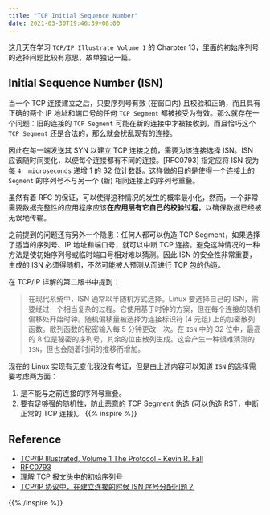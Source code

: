 ```yaml
---
title: "TCP Initial Sequence Number"
date: 2021-03-30T19:46:39+08:00
---
```


这几天在学习 `TCP/IP Illustrate Volume I` 的 Charpter 13，里面的初始序列号的选择问题比较有意思，故单独记一篇。

## Initial Sequence Number (ISN)

当一个 TCP 连接建立之后，只要序列号有效 (在窗口内) 且校验和正确，而且具有正确的两个 IP 地址和端口号的任何 `TCP Segment` 都被接受为有效。那么就存在一个问题：旧的连接的 `TCP Segment` 可能在新的连接中才被接收到，而且恰巧这个 `TCP Segment` 还是合法的，那么就会扰乱现有的连接。

因此在每一端发送其 SYN 以建立 TCP 连接之前，需要为该连接选择 ISN。ISN 应该随时间变化，以便每个连接都有不同的连接。[RFC0793] 指定应将 ISN 视为每 `4  microseconds` 递增 1 的 32 位计数器。这样做的目的是使得一个连接上的 `Segment` 的序列号不与另一个 (新) 相同连接上的序列号重叠。

虽然有着 RFC 的保证，可以使得这种情况的发生的概率最小化，然而，一个非常需要数据完整性的应用程序应该**在应用层有它自己的校验过程**，以确保数据已经被无误地传输。

之前提到的问题还有另外一个隐患：任何人都可以伪造 TCP Segment，如果选择了适当的序列号、IP 地址和端口号，就可以中断 TCP 连接。避免这种情况的一种方法是使初始序列号或临时端口号相对难以猜测。因此 ISN 的安全性非常重要，生成的 ISN 必须得随机，不然可能被人预测从而进行 TCP 包的伪造。

在 TCP/IP 详解的第二版书中提到：

> 在现代系统中，ISN 通常以半随机方式选择。Linux 要选择自己的 ISN，需要经过一个相当复杂的过程。它使用基于时钟的方案，但在每个连接的随机偏移处开始时钟。随机偏移量被选择为连接标识符 (4 元组) 上的加密散列函数。散列函数的秘密输入每 5 分钟更改一次。在 `ISN` 中的 32 位中，最高的 8 位是秘密的序列号，其余的位由散列生成。这会产生一种很难猜测的 `ISN`，但也会随着时间的推移而增加。

现在的 Linux 实现有无变化我没有考证，但是由上述内容可以知道 `ISN` 的选择需要考虑两方面：

1. 是不能与之前连接的序列号重叠。
2. 要有足够强的随机性，防止恶意的 TCP Segment 伪造 (可以伪造 RST，中断正常的 TCP 连接)。
{{% inspire %}}
## Reference

+ [TCP/IP Illustrated, Volume 1 The Protocol - Kevin R. Fall](https://www.oreilly.com/library/view/tcpip-illustrated-volume/9780132808200/)
+ [RFC0793](https://datatracker.ietf.org/doc/html/rfc793)
+ [理解 TCP 报文头中的初始序列号](https://jaminzhang.github.io/network/understanding-tcp-isn/)
+ [TCP/IP 协议中，在建立连接的时候 ISN 序号分配问题？](https://www.zhihu.com/question/49794331)

{{% /inspire %}}
